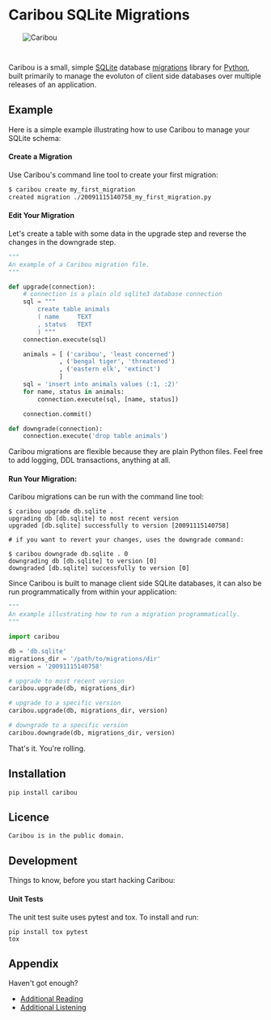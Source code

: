 Caribou SQLite Migrations
=========================

<div style="left: right; padding: 0px 0px 2em 2em">
    <img src="http://imgur.com/DySrz.jpg" alt="Caribou" />
</div>

Caribou is a small, simple [SQLite][sqlite] database [migrations][rails]
library for [Python][python], built primarily to manage the evoluton of client
side databases over multiple releases of an application.

  [rails]:http://guides.rubyonrails.org/migrations.html
  [python]: http://python.org/
  [sqlite]: https://sqlite.org/

Example
-------

Here is a simple example illustrating how to use Caribou to manage your SQLite
schema:

#### Create a Migration

Use Caribou's command line tool to create your first migration:

```bash
$ caribou create my_first_migration
created migration ./20091115140758_my_first_migration.py
```

#### Edit Your Migration

Let's create a table with some data in the upgrade step and reverse the changes
in the downgrade step.

```python
"""
An example of a Caribou migration file.
"""

def upgrade(connection):
    # connection is a plain old sqlite3 database connection
    sql = """
        create table animals
        ( name     TEXT
        , status   TEXT
        ) """
    connection.execute(sql)

    animals = [ ('caribou', 'least concerned')
              , ('bengal tiger', 'threatened')
              , ('eastern elk', 'extinct')
              ]
    sql = 'insert into animals values (:1, :2)'
    for name, status in animals:
        connection.execute(sql, [name, status])

    connection.commit()

def downgrade(connection):
    connection.execute('drop table animals')
```

Caribou migrations are flexible because they are plain Python files. Feel free
to add logging, DDL transactions, anything at all.

#### Run Your Migration:

Caribou migrations can be run with the command line tool:

```
$ caribou upgrade db.sqlite .
upgrading db [db.sqlite] to most recent version
upgraded [db.sqlite] successfully to version [20091115140758]

# if you want to revert your changes, uses the downgrade command:

$ caribou downgrade db.sqlite . 0
downgrading db [db.sqlite] to version [0]
downgraded [db.sqlite] successfully to version [0]
```

Since Caribou is built to manage client side SQLite databases, it can also be
run programmatically from within your application:

```python
"""
An example illustrating how to run a migration programmatically.
"""

import caribou

db = 'db.sqlite'
migrations_dir = '/path/to/migrations/dir'
version = '20091115140758'

# upgrade to most recent version
caribou.upgrade(db, migrations_dir)

# upgrade to a specific version
caribou.upgrade(db, migrations_dir, version)

# downgrade to a specific version
caribou.downgrade(db, migrations_dir, version)
```

That's it. You're rolling.

Installation
------------

    pip install caribou

Licence
--------

    Caribou is in the public domain.

Development
-----------

Things to know, before you start hacking Caribou:

#### Unit Tests

The unit test suite uses pytest and tox. To install and run:

    pip install tox pytest
    tox

Appendix
--------

Haven't got enough?

* [Additional Reading][migration]
* [Additional Listening][music]

[migration]: http://en.wikipedia.org/wiki/Caribou#Migration
[music]: http://www.myspace.com/cariboumanitoba

